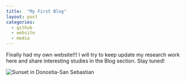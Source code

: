 ```yaml
---
title:  "My First Blog"
layout: post
categories: 
  - github
  - website
  - media
---
```


Finally had my own website!!! I will try to keep update my research work here and share interesting studies in the Blog section. Stay tuned!

![Sunset in Donostia-San Sebastian](/assets/image/pic1.jpg)

